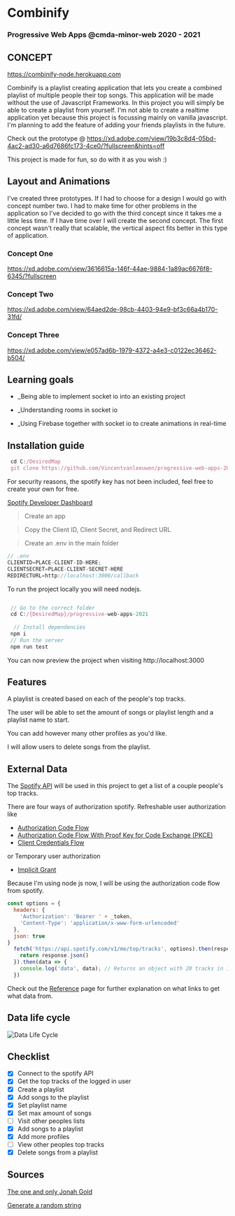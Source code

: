 # **Combinify**
### Progressive Web Apps @cmda-minor-web 2020 - 2021

## CONCEPT

https://combinify-node.herokuapp.com

Combinify is a playlist creating application that lets you create a combined playlist of multiple people their top songs.
This application will be made without the use of Javascript Frameworks.
In this project you will simply be able to create a playlist from yourself. I'm not able to create a realtime application yet because this project is focussing mainly on vanilla javascript. I'm planning to add the feature of adding your friends playlists in the future.

Check out the prototype @ https://xd.adobe.com/view/19b3c8d4-05bd-4ac2-ad30-a6d7686fc173-4ce0/?fullscreen&hints=off

This project is made for fun, so do with it as you wish :)

## Layout and Animations

I've created three prototypes. If I had to choose for a design I would go with concept number two. 
I had to make time for other problems in the application so I've decided to go with the third concept since it takes me a little less time. If I have time over I will create the second concept.
The first concept wasn't really that scalable, the vertical aspect fits better in this type of application.

### Concept One

https://xd.adobe.com/view/3616615a-146f-44ae-9884-1a89ac6676f8-6345/?fullscreen

### Concept Two

https://xd.adobe.com/view/64aed2de-98cb-4403-94e9-bf3c66a4b170-31fd/

### Concept Three

https://xd.adobe.com/view/e057ad6b-1979-4372-a4e3-c0122ec36462-b504/

## Learning goals

* _Being able to implement socket io into an existing project

* _Understanding rooms in socket io

* _Using Firebase together with socket io to create animations in real-time

## Installation guide

```jsx
 cd C:/DesiredMap
 git clone https://github.com/Vincentvanleeuwen/progressive-web-apps-2021.git
```

For security reasons, the spotify key has not been included, feel free to create your own for free.

[Spotify Developer Dashboard](https://developer.spotify.com/dashboard/applications)
> Create an app

> Copy the Client ID, Client Secret, and Redirect URL

> Create an .env in the main folder

```jsx
// .env
CLIENTID=PLACE-CLIENT-ID-HERE;
CLIENTSECRET=PLACE-CLIENT-SECRET-HERE
REDIRECTURL=http://localhost:3000/callback
```

To run the project locally you will need nodejs.
```jsx

 // Go to the correct folder
 cd C:/{DesiredMap}/progressive-web-apps-2021
 
  // Install dependencies
 npm i
 // Run the server 
 npm run test
```
You can now preview the project when visiting http://localhost:3000

<!-- ...but how does one use this project? What are its features 🤔 -->
## Features
A playlist is created based on each of the people's top tracks.

The user will be able to set the amount of songs or playlist length and a playlist name to start.

You can add however many other profiles as you'd like.

I will allow users to delete songs from the playlist.

## External Data

The [Spotify API](https://developer.spotify.com/documentation/web-api/) will be used in this project to get a list of a couple people's top tracks. 

There are four ways of authorization spotify. 
Refreshable user authorization like
- [Authorization Code Flow](https://developer.spotify.com/documentation/general/guides/authorization-guide/#authorization-code-flow)
- [Authorization Code Flow With Proof Key for Code Exchange (PKCE)](https://developer.spotify.com/documentation/general/guides/authorization-guide/#authorization-code-flow-with-proof-key-for-code-exchange-pkce)
- [Client Credentials Flow](https://developer.spotify.com/documentation/general/guides/authorization-guide/#client-credentials-flow)

or Temporary user authorization
- [Implicit Grant](https://developer.spotify.com/documentation/general/guides/authorization-guide/#implicit-grant-flow)

Because I'm using node js now, I will be using the authorization code flow from spotify.
```jsx
const options = {
  headers: {
    'Authorization': 'Bearer ' + _token,
    'Content-Type': 'application/x-www-form-urlencoded'
  },
  json: true
}
  fetch('https://api.spotify.com/v1/me/top/tracks', options).then(response => {
    return response.json()
  }).then(data => {
    console.log('data', data); // Returns an object with 20 tracks in it
  })
```

Check out the [Reference](https://developer.spotify.com/documentation/web-api/reference/) page for further explanation on what links to get what data from.

## Data life cycle

![Data Life Cycle](https://github.com/Vincentvanleeuwen/real-time-web-2021/blob/main/images/Web%201920%20%E2%80%93%202.jpg)

## Checklist
- [x] Connect to the spotify API
- [x] Get the top tracks of the logged in user
- [x] Create a playlist
- [x] Add songs to the playlist
- [x] Set playlist name
- [x] Set max amount of songs
- [ ] Visit other peoples lists
- [x] Add songs to a playlist
- [x] Add more profiles
- [ ] View other peoples top tracks
- [x] Delete songs from a playlist
<!-- How about a license here? 📜 (or is it a licence?) 🤷 -->
## Sources

[The one and only Jonah Gold](https://github.com/theonejonahgold)

[Generate a random string](https://stackoverflow.com/questions/1349404/generate-random-string-characters-in-javascript)
